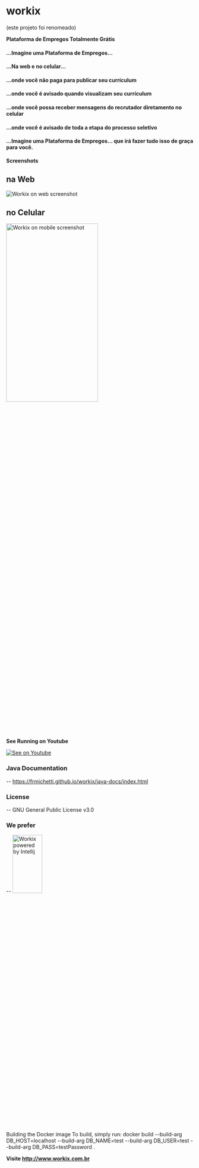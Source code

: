 # workix
(este projeto foi renomeado)


**Plataforma de Empregos Totalmente Grátis**

#### ...Imagine uma Plataforma de Empregos...

#### ...Na web e no celular...

#### ...onde você não paga para publicar seu currículum

#### ...onde você é avisado quando visualizam seu currículum

#### ...onde você possa receber mensagens do recrutador diretamento no celular

#### ...onde você é avisado de toda a etapa do processo seletivo

#### ...Imagine uma Plataforma de Empregos... que irá fazer tudo isso de graça para você.

**Screenshots**

## na Web
<img src="https://frmichetti.github.io/workix/web.png" title="Workix on web screenshot">

## no Celular
<img src="https://frmichetti.github.io/workix/android.png" title="Workix on mobile screenshot" width="70%" height="35%">

**See Running on Youtube**


[![See on Youtube](https://frmichetti.github.io/workix/workix.gif)](https://www.youtube.com/playlist?list=PLDzyDVZ4JbDhYUQvZf_fti3kDujvt4o5F)

### Java Documentation
--
https://frmichetti.github.io/workix/java-docs/index.html

### License
--
GNU General Public License v3.0

### We prefer
--
<img src="https://frmichetti.github.io/workix/jet-brains-logos/logo-variant-4.png" title="Workix powered by Intellij" width="40%" height="20%">

Building the Docker image
To build, simply run:
docker build --build-arg DB_HOST=localhost --build-arg DB_NAME=test --build-arg DB_USER=test --build-arg DB_PASS=testPassword .


**Visite http://www.workix.com.br**
